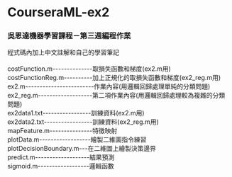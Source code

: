 # CourseraML-ex2
### 吳恩達機器學習課程－第三週編程作業<br>
程式碼內加上中文註解和自己的學習筆記<br>
<br>
costFunction.m--------------取損失函數和梯度(ex2.m用)<br>
costFunctionReg.m----------加上正規化的取損失函數和梯度(ex2_reg.m用)<br>
ex2.m------------------------作業內容(用邏輯回歸處理單純的分類問題)<br>
ex2_reg.m-------------------第二項作業內容(用邏輯回歸處理較為複雜的分類問題)<br>
ex2data1.txt-----------------訓練資料(ex2.m用)<br>
ex2data2.txt-----------------訓練資料(ex2_reg.m用)<br>
mapFeature.m---------------特徵映射<br>
plotData.m------------------繪製二維圖指令練習<br>
plotDecisionBoundary.m---在二維圖上繪製決策邊界<br>
predict.m-------------------結果預測<br>
sigmoid.m------------------邏輯函數<br>
